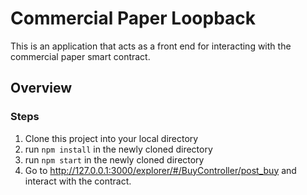 # Commercial Paper Loopback 

This is an application that acts as a front end for interacting with the commercial paper smart contract. 

## Overview

### Steps

1.  Clone this project into your local directory 
2.  run `npm install` in the newly cloned directory
2.  run `npm start` in the newly cloned directory
3.  Go to http://127.0.0.1:3000/explorer/#/BuyController/post_buy and interact with the contract. 



